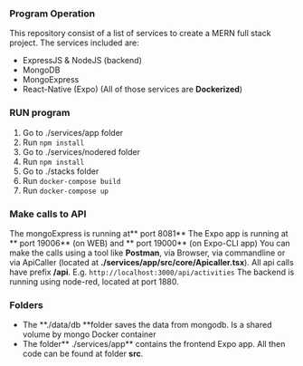 ### Program Operation
 This repository consist of a list of services to create a MERN full stack project. The services included are:
 - ExpressJS & NodeJS (backend)
 - MongoDB
 - MongoExpress
 - React-Native (Expo)
 (All of those services are **Dockerized**)

### RUN program
1. Go to ./services/app folder
2. Run `npm install`
3. Go to ./services/nodered folder
4. Run `npm install`
5. Go to ./stacks folder
6. Run `docker-compose build`
7. Run `docker-compose up`

### Make calls to API
The mongoExpress is running at** port 8081**
The Expo app is running at ** port 19006** (on WEB) and ** port 19000** (on Expo-CLI app)
You can make the calls using a tool like **Postman**, via Browser, via commandline or via ApiCaller (located at **./services/app/src/core/Apicaller.tsx**).
All api calls have prefix **/api**. E.g. `http://localhost:3000/api/activities`
The backend is running using node-red, located at port 1880.

### Folders
- The **./data/db **folder saves the data from mongodb. Is a shared volume by mongo Docker container
- The folder** ./services/app** contains the frontend Expo app. All then code can be found at folder **src**.
